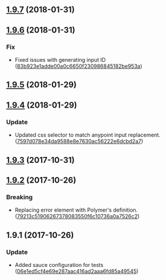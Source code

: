 <a name="1.9.7"></a>
## [1.9.7](https://github.com/mulesoft/paper-input/compare/1.9.6...1.9.7) (2018-01-31)




<a name="1.9.6"></a>
## [1.9.6](https://github.com/mulesoft/paper-input/compare/1.9.5...1.9.6) (2018-01-31)


### Fix

* Fixed issues with generating input ID ([83b923e1adde00a0c6650f230986845182be953a](https://github.com/mulesoft/paper-input/commit/83b923e1adde00a0c6650f230986845182be953a))



<a name="1.9.5"></a>
## [1.9.5](https://github.com/mulesoft/paper-input/compare/1.9.4...1.9.5) (2018-01-29)




<a name="1.9.4"></a>
## [1.9.4](https://github.com/mulesoft/paper-input/compare/1.9.3...1.9.4) (2018-01-29)


### Update

* Updated css selector to match anypoint input replacement. ([7597d078e34da9588e8e7630ac56222e6dcbd2a7](https://github.com/mulesoft/paper-input/commit/7597d078e34da9588e8e7630ac56222e6dcbd2a7))



<a name="1.9.3"></a>
## [1.9.3](https://github.com/mulesoft/paper-input/compare/1.9.2...1.9.3) (2017-10-31)




<a name="1.9.2"></a>
## [1.9.2](https://github.com/mulesoft/paper-input/compare/1.9.1...1.9.2) (2017-10-26)


### Breaking

* Replacing error element with Polymer's definition. ([79213c51906267378083550f6c10736a0a7526c2](https://github.com/mulesoft/paper-input/commit/79213c51906267378083550f6c10736a0a7526c2))



<a name="1.9.1"></a>
## 1.9.1 (2017-10-26)


### Update

* Added sauce configuration for tests ([06e1ed5cf4e69e287aac416ad2aaa6fd85a49545](https://github.com/mulesoft/paper-input/commit/06e1ed5cf4e69e287aac416ad2aaa6fd85a49545))



